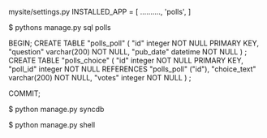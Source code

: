 mysite/settings.py
 INSTALLED_APP = [
    ..........,
    'polls',
 ]



$ pythons manage.py sql polls



BEGIN;
CREATE TABLE "polls_poll" (
    "id" integer NOT NULL PRIMARY KEY,
    "question" varchar(200) NOT NULL,
    "pub_date" datetime NOT NULL
)
;
CREATE TABLE "polls_choice" (
    "id" integer NOT NULL PRIMARY KEY,
    "poll_id" integer NOT NULL REFERENCES "polls_poll" ("id"),
    "choice_text" varchar(200) NOT NULL,
    "votes" integer NOT NULL
)
;

COMMIT;



$ python manage.py syncdb



$ python manage.py shell


